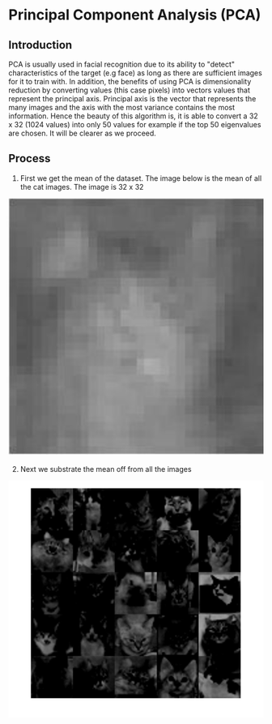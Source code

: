 # Principal Component Analysis (PCA)
## Introduction
PCA is usually used in facial recognition due to its ability to "detect" characteristics of the target (e.g face) as long as there are sufficient images for it to train with. In addition, the benefits of using PCA is dimensionality reduction by converting values (this case pixels) into vectors values that represent the principal axis. Principal axis is the vector that represents the many images and the axis with the most variance contains the most information. Hence the beauty of this algorithm is, it is able to convert a 32 x 32 (1024 values) into only 50 values for example if the top 50 eigenvalues are chosen. It will be clearer as we proceed.

## Process
1. First we get the mean of the dataset. The image below is the mean of all the cat images. The image is 32 x 32

![Alt text](https://github.com/Chen-XueWen/PrincipalComponentAnalysis/blob/master/CatMean.PNG)

2. Next we substrate the mean off from all the images

![Alt text](https://github.com/Chen-XueWen/PrincipalComponentAnalysis/blob/master/demean.jpg)
